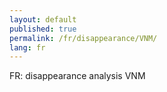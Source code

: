 ```yaml
---
layout: default
published: true
permalink: /fr/disappearance/VNM/
lang: fr
---
```


FR: disappearance analysis VNM
